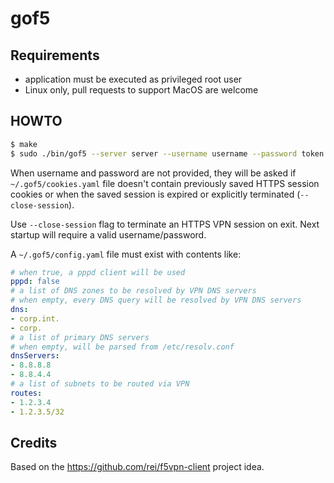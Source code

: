 # gof5

## Requirements

* application must be executed as privileged root user
* Linux only, pull requests to support MacOS are welcome

## HOWTO

```sh
$ make
$ sudo ./bin/gof5 --server server --username username --password token
```

When username and password are not provided, they will be asked if `~/.gof5/cookies.yaml` file doesn't contain previously saved HTTPS session cookies or when the saved session is expired or explicitly terminated (`--close-session`).

Use `--close-session` flag to terminate an HTTPS VPN session on exit. Next startup will require a valid username/password.

A `~/.gof5/config.yaml` file must exist with contents like:

```yaml
# when true, a pppd client will be used
pppd: false
# a list of DNS zones to be resolved by VPN DNS servers
# when empty, every DNS query will be resolved by VPN DNS servers
dns:
- corp.int.
- corp.
# a list of primary DNS servers
# when empty, will be parsed from /etc/resolv.conf
dnsServers:
- 8.8.8.8
- 8.8.4.4
# a list of subnets to be routed via VPN
routes:
- 1.2.3.4
- 1.2.3.5/32
```

## Credits

Based on the https://github.com/rei/f5vpn-client project idea.
